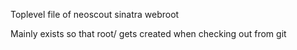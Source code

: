 Toplevel file of neoscout sinatra webroot

Mainly exists so that root/ gets created when checking out from git
